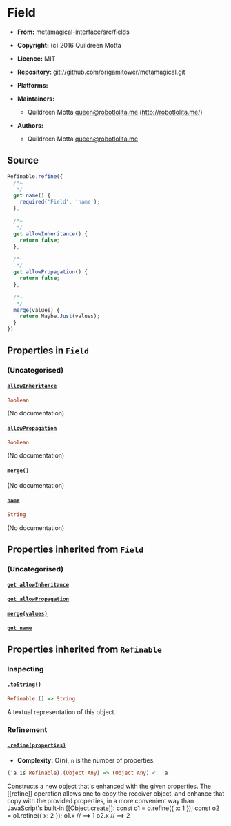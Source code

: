 

# Field






  - **From:**
    metamagical-interface/src/fields
  - **Copyright:**
    (c) 2016 Quildreen Motta
  - **Licence:**
    MIT
  - **Repository:**
    git://github.com/origamitower/metamagical.git
  - **Platforms:**
    
  - **Maintainers:**
      - Quildreen Motta <queen@robotlolita.me> (http://robotlolita.me/)
  - **Authors:**
      - Quildreen Motta <queen@robotlolita.me>



 


## Source


```javascript
Refinable.refine({
  /*~
   */
  get name() {
    required('Field', 'name');
  },

  /*~
   */
  get allowInheritance() {
    return false;
  },

  /*~
   */
  get allowPropagation() {
    return false;
  },

  /*~
   */
  merge(values) {
    return Maybe.Just(values);
  }
})
```




## Properties in `Field`




### (Uncategorised)




#### [`allowInheritance`](platforms/allowInheritance)



```haskell
Boolean
```

(No documentation)



#### [`allowPropagation`](platforms/allowPropagation)



```haskell
Boolean
```

(No documentation)



#### [`merge()`](platforms/merge)



(No documentation)



#### [`name`](platforms/name)



```haskell
String
```

(No documentation)






## Properties inherited from `Field`




### (Uncategorised)




#### [`get allowInheritance`](platforms/allowInheritance)







#### [`get allowPropagation`](platforms/allowPropagation)







#### [`merge(values)`](platforms/merge)







#### [`get name`](platforms/name)










## Properties inherited from `Refinable`




### Inspecting




#### [`.toString()`](platforms/toString)



```haskell
Refinable.() => String
```

A textual representation of this object.





### Refinement




#### [`.refine(properties)`](platforms/refine)

  - **Complexity:**
    O(n), `n` is the number of properties.

```haskell
('a is Refinable).(Object Any) => (Object Any) <: 'a
```

Constructs a new object that's enhanced with the given properties.
The [[refine]] operation allows one to copy the receiver object,
and enhance that copy with the provided properties, in a more
convenient way than JavaScript's built-in [[Object.create]]:
    const o1 = o.refine({ x: 1 });
    const o2 = o1.refine({ x: 2 });
    o1.x  // ==> 1
    o2.x  // ==> 2








